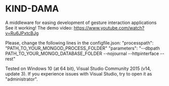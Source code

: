 # KIND-DAMA
A middleware for easing development of gesture interaction applications
See it working! 
The demo video: https://www.youtube.com/watch?v=Ru6JPxtcBJg

Please, change the following lines in the configfile.json:
"processpath": "PATH_TO_YOUR_MONGOD_PROCESS_FOLDER"
"parameters": "--dbpath PATH_TO_YOUR_MONGO_DATABASE_FOLDER --nojournal --httpinterface --rest"


Tested on Windows 10 (at 64 bit), Visual Studio Community 2015 (v14, update 3).
If you experience issues with Visual Studio, try to open it as "administrator".


